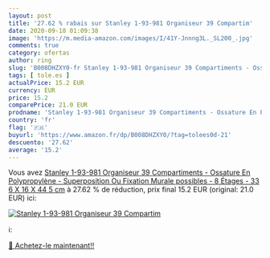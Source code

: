 ```yaml
---
layout: post
title: '27.62 % rabais sur Stanley 1-93-981 Organiseur 39 Compartim'
date: 2020-09-18 01:09:38
image: 'https://m.media-amazon.com/images/I/41Y-Jnnng3L._SL200_.jpg'
comments: true
category: ofertas
author: ring
slug: 'B008DHZXY0-fr Stanley 1-93-981 Organiseur 39 Compartiments - Ossature En...'
tags: [ tole.es ]
actualPrice: 15.2 EUR
currency: EUR
price: 15.2
comparePrice: 21.0 EUR
prodname: 'Stanley 1-93-981 Organiseur 39 Compartiments - Ossature En Polypropylène - Superposition Ou Fixation Murale possibles - 8 Étages - 33 6 X 16 X 44 5 cm'
country: 'fr'
flag: '🇫🇷'
buyurl: 'https://www.amazon.fr/dp/B008DHZXY0/?tag=tolees0d-21'
descuento: '27.62'
average: '15.2'
---
```


Vous avez [Stanley 1-93-981 Organiseur 39 Compartiments - Ossature En Polypropylène - Superposition Ou Fixation Murale possibles - 8 Étages - 33 6 X 16 X 44 5 cm](https://www.amazon.fr/dp/B008DHZXY0/?tag=tolees0d-21)  à  27.62 % de réduction, prix final  15.2 EUR (original: 21.0 EUR) ici:

[![Stanley 1-93-981 Organiseur 39 Compartim](https://m.media-amazon.com/images/I/41Y-Jnnng3L._SL200_.jpg)](https://www.amazon.fr/dp/B008DHZXY0/?tag=tolees0d-21)

ℹ️:


[🛒 Achetez-le maintenant!!](https://www.amazon.fr/dp/B008DHZXY0/?tag=tolees0d-21)
